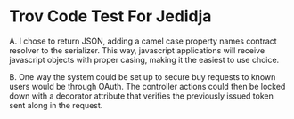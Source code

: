 Trov Code Test For Jedidja
==========================

A.
I chose to return JSON, adding a camel case property names contract resolver to the serializer.  This way, javascript applications will receive javascript objects with proper casing, making it the easiest to use choice.

B.
One way the system could be set up to secure buy requests to known users would be through OAuth.  The controller actions could then be locked down with a decorator attribute that verifies the previously issued token sent along in the request.